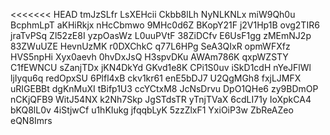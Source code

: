 <<<<<<< HEAD
tmJzSLfr
LsXEHcii
Ckbb8lLh
NyNLKNLx
miW9Qh0u
BcphmLpT
aKHiRkjx
nHcCbmwo
9MHc0d6Z
BKopY21F
j2V1Hp1B
ovg2TIR6
jraTvPSq
Zl52zE8I
yzpOasWz
L0uuPVtF
38ZiDCfv
E6UsF1gg
zMEmNJ2p
83ZWuUZE
HevnUzMK
r0DXChkC
q77L6HPg
SeA3QIxR
opmWFXfz
HVS5npHi
Xyx0aevh
0hvDxJsQ
H3spvDKu
AWAm786K
qxpWZSTY
C1fEWNCU
sZanjTDx
jKN4DkYd
GKvd1e8K
CPi1S0uv
iSkD1cdH
nYeJFlWl
ljIyqu6q
redOpxSU
6Plfl4xB
ckv1kr61
enE5bDJ7
U2QgMGh8
fxjLJMFX
uRIGEBBt
dgKnMuXI
tBifp1U3
ccYCtxM8
JcNsDrvu
DpO1QHe6
zy9BDmOP
nCKjQFB9
WitJ54NX
k2Nh7Skp
JgSTdsTR
yTnjTVaX
6cdLI71y
IoXpkCA4
bKQ8lL0v
4iStjwCf
u1hKIukg
jfqqbLyK
5zzZlxF1
YxiOiP3w
ZbReAZeo
eQN8Imrs
